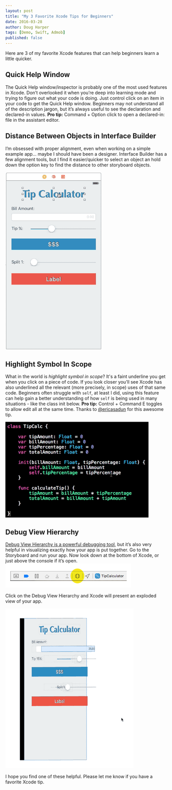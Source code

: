 ```yaml
---
layout: post
title: "My 3 Favorite Xcode Tips for Beginners"
date: 2016-03-28
author: Doug Harper
tags: [Demo, Swift, Admob]
published: false
---
```


Here are 3 of my favorite Xcode features that can help beginners learn a little quicker. 

## Quick Help Window

The Quick Help window/inspector is probably one of the most used features in Xcode.  Don’t overlooked it when you’re deep into learning mode and trying to figure out what your code is doing.  Just control click on an item in your code to get the Quick Help window. Beginners may not understand all of the description jargon, but it’s always useful to see the declaration and declared-in values.  **Pro tip:** Command + Option click to open a declared-in: file in the assistant editor.

## Distance Between Objects in Interface Builder

I’m obsessed with proper alignment, even when working on a simple example app… maybe I should have been a designer.   Interface Builder has a few alignment tools, but I find it easier/quicker to select an object an hold down the option key to find the distance to other storyboard objects. 

![Find the distance between objects](/images/optionDistances.gif "Xcode Interface Builder distances")

## Highlight Symbol In Scope

What in the world is _highlight symbol in scope_? It's a faint underline you get when you click on a piece of code.   If you look closer you’ll see Xcode has also underlined all the relevant (more precisely, in scope) uses of that same code.  Beginners often struggle with `self`, at least I did, using this feature can help gain a better understanding of how `self` is being used in many situations - like the class init below.   **Pro tip:** Control + Command E toggles to allow edit all at the same time. Thanks to [@ericasadun](https://twitter.com/ericasadun "Erica Sadun twitter") for this awesome tip.  

![Highlight Symbol in Scope](/images/highlightInScope.gif "Highlight In Scope gif")

## Debug View Hierarchy

[Debug View Hierarchy is a powerful debugging tool](https://www.raywenderlich.com/98356/view-debugging-in-xcode-6 "View Debugging in Xcode"), but it’s also very helpful in visualizing exactly how your app is put together.   Go to the Storyboard and run your app.  Now look down at the bottom of Xcode, or just above the console if it’s open.  
     ![Debug View Hierarchy Menu](/images/DebugViewHiearchy.png "Debug View Hierarchy Menu")

Click on the Debug View Hierarchy and Xcode will present an exploded view of your app.

![Debug View Hierarchy](/images/debugHierarchy.gif "Debug View Hierarchy gif")

I hope you find one of these helpful. Please let me know if you have a favorite Xcode tip.
